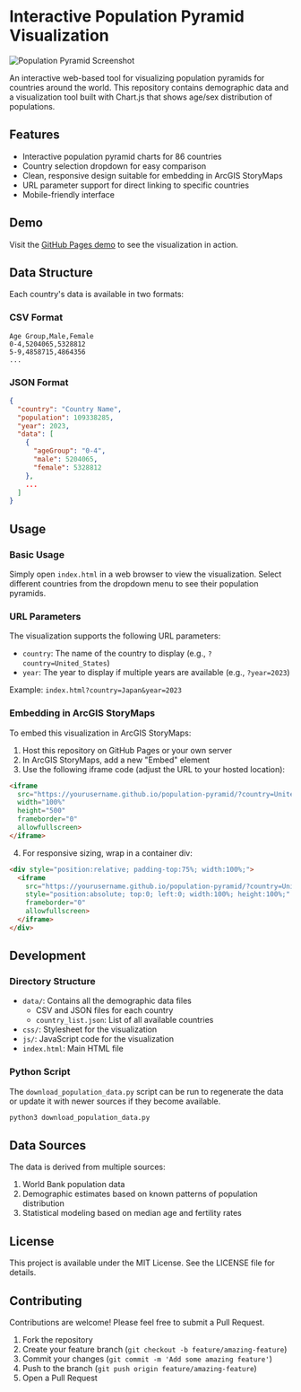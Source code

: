 # Interactive Population Pyramid Visualization

![Population Pyramid Screenshot](https://via.placeholder.com/800x400?text=Population+Pyramid+Visualization)

An interactive web-based tool for visualizing population pyramids for countries around the world. This repository contains demographic data and a visualization tool built with Chart.js that shows age/sex distribution of populations.

## Features

- Interactive population pyramid charts for 86 countries
- Country selection dropdown for easy comparison
- Clean, responsive design suitable for embedding in ArcGIS StoryMaps
- URL parameter support for direct linking to specific countries
- Mobile-friendly interface

## Demo

Visit the [GitHub Pages demo](https://yourusername.github.io/population-pyramid/) to see the visualization in action.

## Data Structure

Each country's data is available in two formats:

### CSV Format
```
Age Group,Male,Female
0-4,5204065,5328812
5-9,4858715,4864356
...
```

### JSON Format
```json
{
  "country": "Country Name",
  "population": 109338285,
  "year": 2023,
  "data": [
    {
      "ageGroup": "0-4",
      "male": 5204065,
      "female": 5328812
    },
    ...
  ]
}
```

## Usage

### Basic Usage

Simply open `index.html` in a web browser to view the visualization. Select different countries from the dropdown menu to see their population pyramids.

### URL Parameters

The visualization supports the following URL parameters:

- `country`: The name of the country to display (e.g., `?country=United_States`)
- `year`: The year to display if multiple years are available (e.g., `?year=2023`)

Example: `index.html?country=Japan&year=2023`

### Embedding in ArcGIS StoryMaps

To embed this visualization in ArcGIS StoryMaps:

1. Host this repository on GitHub Pages or your own server
2. In ArcGIS StoryMaps, add a new "Embed" element
3. Use the following iframe code (adjust the URL to your hosted location):

```html
<iframe 
  src="https://yourusername.github.io/population-pyramid/?country=United_States" 
  width="100%" 
  height="500" 
  frameborder="0" 
  allowfullscreen>
</iframe>
```

4. For responsive sizing, wrap in a container div:

```html
<div style="position:relative; padding-top:75%; width:100%;">
  <iframe 
    src="https://yourusername.github.io/population-pyramid/?country=United_States" 
    style="position:absolute; top:0; left:0; width:100%; height:100%;" 
    frameborder="0" 
    allowfullscreen>
  </iframe>
</div>
```

## Development

### Directory Structure

- `data/`: Contains all the demographic data files
  - CSV and JSON files for each country
  - `country_list.json`: List of all available countries
- `css/`: Stylesheet for the visualization
- `js/`: JavaScript code for the visualization
- `index.html`: Main HTML file

### Python Script

The `download_population_data.py` script can be run to regenerate the data or update it with newer sources if they become available.

```bash
python3 download_population_data.py
```

## Data Sources

The data is derived from multiple sources:

1. World Bank population data
2. Demographic estimates based on known patterns of population distribution
3. Statistical modeling based on median age and fertility rates

## License

This project is available under the MIT License. See the LICENSE file for details.

## Contributing

Contributions are welcome! Please feel free to submit a Pull Request.

1. Fork the repository
2. Create your feature branch (`git checkout -b feature/amazing-feature`)
3. Commit your changes (`git commit -m 'Add some amazing feature'`)
4. Push to the branch (`git push origin feature/amazing-feature`)
5. Open a Pull Request